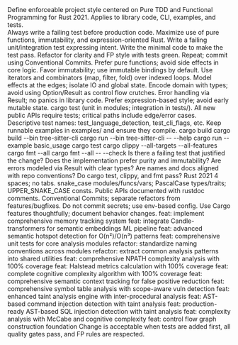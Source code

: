 <?xml version="1.0" encoding="UTF-8"?>
<project-instructions version="1.0">
  <summary>
    <goal>Define enforceable project style centered on Pure TDD and Functional Programming for Rust 2021.</goal>
    <scope>Applies to library code, CLI, examples, and tests.</scope>
  </summary>

  <philosophy>
    <tdd>Always write a failing test before production code.</tdd>
    <fp>Maximize use of pure functions, immutability, and expression-oriented Rust.</fp>
  </philosophy>

  <workflow name="tdd-cycle">
    <step order="1">Write a failing unit/integration test expressing intent.</step>
    <step order="2">Write the minimal code to make the test pass.</step>
    <step order="3">Refactor for clarity and FP style with tests green.</step>
    <step order="4">Repeat; commit using Conventional Commits.</step>
  </workflow>

  <rust-functional-guidelines>
    <rule>Prefer pure functions; avoid side effects in core logic.</rule>
    <rule>Favor immutability; use immutable bindings by default.</rule>
    <rule>Use iterators and combinators (map, filter, fold) over indexed loops.</rule>
    <rule>Model effects at the edges; isolate IO and global state.</rule>
    <rule>Encode domain with types; avoid using Option/Result as control flow crutches.</rule>
    <rule>Error handling via Result<T, E>; no panics in library code.</rule>
    <rule>Prefer expression-based style; avoid early mutable state.</rule>
  </rust-functional-guidelines>

  <testing>
    <framework>cargo test (unit in modules; integration in tests/).</framework>
    <coverage>All new public APIs require tests; critical paths include edge/error cases.</coverage>
    <naming>Descriptive test names: test_language_detection, test_cli_flags, etc.</naming>
    <examples>Keep runnable examples in examples/ and ensure they compile.</examples>
  </testing>

  <tooling>
    <build>cargo build</build>
    <cli-build>cargo build --bin tree-sitter-cli</cli-build>
    <cli-run>cargo run --bin tree-sitter-cli -- --help</cli-run>
    <example-run>cargo run --example basic_usage</example-run>
    <test>cargo test</test>
    <lint>cargo clippy --all-targets --all-features</lint>
    <format>cargo fmt --all</format>
    <format-check>cargo fmt --all -- --check</format-check>
  </tooling>

  <review-checklist>
    <item>Is there a failing test that justified the change?</item>
    <item>Does the implementation prefer purity and immutability?</item>
    <item>Are errors modeled via Result with clear types?</item>
    <item>Are names and docs aligned with repo conventions?</item>
    <item>Do cargo test, clippy, and fmt pass?</item>
  </review-checklist>

  <conventions>
    <edition>Rust 2021</edition>
    <indent>4 spaces; no tabs.</indent>
    <naming>snake_case modules/funcs/vars; PascalCase types/traits; UPPER_SNAKE_CASE consts.</naming>
    <docs>Public APIs documented with rustdoc comments.</docs>
    <commits>Conventional Commits; separate refactors from features/bugfixes.</commits>
  </conventions>

  <security>
    <secrets>Do not commit secrets; use env-based config.</secrets>
    <features>Use Cargo features thoughtfully; document behavior changes.</features>
  </security>

  <recap-high-impact-items source="git-log" limit="recent">
    <item commit="81ad13c">feat: implement comprehensive memory tracking system</item>
    <item commit="5941550">feat: integrate Candle-transformers for semantic embeddings ML pipeline</item>
    <item commit="67c4d6a">feat: advanced semantic hotspot detection for O(n²)/O(n³) patterns</item>
    <item commit="bcde8a5">feat: comprehensive unit tests for core analysis modules</item>
    <item commit="54a8e12">refactor: standardize naming conventions across modules</item>
    <item commit="bbda47f">refactor: extract common analysis patterns into shared utilities</item>
    <item commit="21f2dad">feat: comprehensive NPATH complexity analysis with 100% coverage</item>
    <item commit="2738591">feat: Halstead metrics calculation with 100% coverage</item>
    <item commit="62285f6">feat: complete cognitive complexity algorithm with 100% coverage</item>
    <item commit="6fbd790">feat: comprehensive semantic context tracking for false positive reduction</item>
    <item commit="6e22365">feat: comprehensive symbol table analysis with scope-aware vuln detection</item>
    <item commit="da48770">feat: enhanced taint analysis engine with inter-procedural analysis</item>
    <item commit="5a4a7d2">feat: AST-based command injection detection with taint analysis</item>
    <item commit="32fb5a1">feat: production-ready AST-based SQL injection detection with taint analysis</item>
    <item commit="fedea9f">feat: complexity analysis with McCabe and cognitive complexity</item>
    <item commit="db3514a">feat: control flow graph construction foundation</item>
  </recap-high-impact-items>

  <acceptance>
    <definition>Change is acceptable when tests are added first, all quality gates pass, and FP rules are respected.</definition>
  </acceptance>
</project-instructions>
